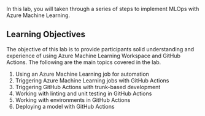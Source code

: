 In this lab, you will taken through a series of steps to implement MLOps with Azure Machine Learning.

## Learning Objectives
The objective of this lab is to provide participants solid understanding and experience of using Azure Machine Learning Workspace and GitHub Actions. The following are the main topics covered in the lab.
1. Using an Azure Machine Learning job for automation
2. Triggering Azure Machine Learning jobs with GitHub Actions
3. Triggering GitHub Actions with trunk-based development
4. Working with linting and unit testing in GitHub Actions
5. Working with environments in GitHub Actions
6. Deploying a model with GitHub Actions
